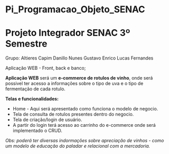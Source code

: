 # Pi_Programacao_Objeto_SENAC

<h1>Projeto Integrador SENAC 3º Semestre</h1>

  Grupo: Altieres Capim
         Danillo Nunes 
         Gustavo Enrico
         Lucas Fernandes


Aplicação WEB - Front, back e banco;

**Aplicação WEB** será um **e-commerce de rotulos de vinho**, onde será possivel ter acesso a informações sobre o tipo de uva e o tipo de fermentação de cada rotulo.

**Telas e funcionalidades:**

* Home - Aqui será apresentado como funciona o modelo de negocio.
* Tela de consulta de rotulos presentes dentro do negocio.
* Tela de criação/login de usuário.
* A partir do login terá acesso ao carrinho do e-commerce onde será implementado o CRUD.

*Obs: poderá ter diversas indormações sobre apreciação de vinhos - como um modelo de educação do paladar e relacional com a mercadoria.*




 